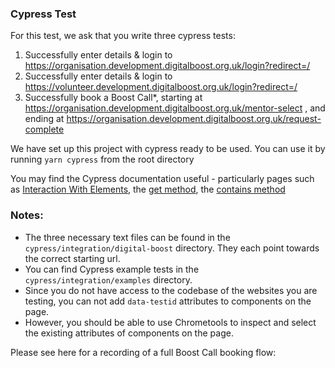### Cypress Test

For this test, we ask that you write three cypress tests:

1. Successfully enter details & login to https://organisation.development.digitalboost.org.uk/login?redirect=/
2. Successfully enter details & login to https://volunteer.development.digitalboost.org.uk/login?redirect=/
3. Successfully book a Boost Call*, starting at https://organisation.development.digitalboost.org.uk/mentor-select , 
and ending at https://organisation.development.digitalboost.org.uk/request-complete


We have set up this project with cypress ready to be used. You can use it by running `yarn cypress` from the root directory

You may find the Cypress documentation useful - particularly pages such as [Interaction With Elements](https://on.cypress.io/interacting-with-elements), the [get method](https://docs.cypress.io/api/commands/get), the [contains method](https://docs.cypress.io/api/commands/contains)

### Notes:
- The three necessary text files can be found in the `cypress/integration/digital-boost` directory. They each point towards the correct starting url.
- You can find Cypress example tests in the `cypress/integration/examples` directory.
- Since you do not have access to the codebase of the websites you are testing, you can not add `data-testid` attributes to components on the page. 
- However, you should be able to use Chrometools to inspect and select the existing attributes of components on the page.


Please see here for a recording of a full Boost Call booking flow:
